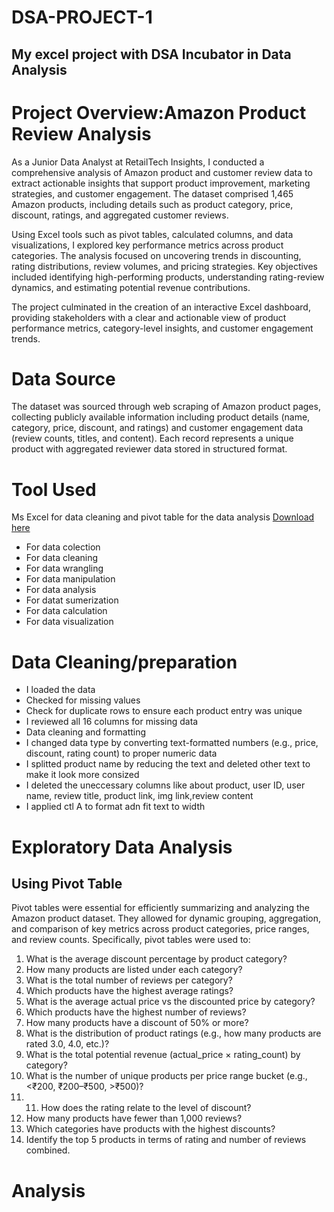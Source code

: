 # DSA-PROJECT-1
## My excel project with DSA Incubator in Data Analysis
# Project Overview:Amazon Product Review Analysis
As a Junior Data Analyst at RetailTech Insights, I conducted a comprehensive analysis of Amazon product and customer review data to extract actionable insights that support product improvement, marketing strategies, and customer engagement. The dataset comprised 1,465 Amazon products, including details such as product category, price, discount, ratings, and aggregated customer reviews.

Using Excel tools such as pivot tables, calculated columns, and data visualizations, I explored key performance metrics across product categories. The analysis focused on uncovering trends in discounting, rating distributions, review volumes, and pricing strategies. Key objectives included identifying high-performing products, understanding rating-review dynamics, and estimating potential revenue contributions.

The project culminated in the creation of an interactive Excel dashboard, providing stakeholders with a clear and actionable view of product performance metrics, category-level insights, and customer engagement trends.
# Data Source
The dataset was sourced through web scraping of Amazon product pages, collecting publicly available information including product details (name, category, price, discount, and ratings) and customer engagement data (review counts, titles, and content). Each record represents a unique product with aggregated reviewer data stored in structured format.
# Tool Used
Ms Excel for data cleaning and pivot table for the data analysis [Download here](https://www.microsoft.com/en-us/microsoft-365/excel?msockid=3051be019ec16d900feaab689f5f6c24)
  * For data colection
  * For data cleaning
  * For data wrangling
  * For data manipulation
  * For data analysis
  * For datat sumerization
  * For data calculation
  * For data visualization
# Data Cleaning/preparation
* I loaded the data
* Checked for missing values
* Check for duplicate rows to ensure each product entry was unique
* I reviewed all 16 columns for missing data
* Data cleaning and formatting
* I changed data type by converting text-formatted numbers (e.g., price, discount, rating count) to proper numeric data
* I splitted product name by reducing the text and deleted other text to make it look more consized
* I deleted the uneccessary columns like about product, user ID, user name, review title, product link, img link,review content
* I applied ctl A to format adn fit text to width
# Exploratory Data Analysis
## Using Pivot Table
Pivot tables were essential for efficiently summarizing and analyzing the Amazon product dataset. They allowed for dynamic grouping, aggregation, and comparison of key metrics across product categories, price ranges, and review counts. Specifically, pivot tables were used to:
1. What is the average discount percentage by product category?
2. How many products are listed under each category?
3. What is the total number of reviews per category?
4. Which products have the highest average ratings?
5. What is the average actual price vs the discounted price by category?
6. Which products have the highest number of reviews?
7. How many products have a discount of 50% or more?
8. What is the distribution of product ratings (e.g., how many products are rated 3.0, 4.0, etc.)?
9. What is the total potential revenue (actual_price × rating_count) by category?
10. What is the number of unique products per price range bucket (e.g., <₹200, ₹200–₹500, >₹500)?
11. 11. How does the rating relate to the level of discount?
12. How many products have fewer than 1,000 reviews?
13. Which categories have products with the highest discounts?
14. Identify the top 5 products in terms of rating and number of reviews combined.
# Analysis
